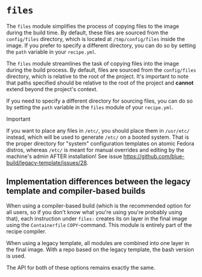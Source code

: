 # `files`

The `files` module simplifies the process of copying files to the image during the build time. By default, these files are sourced from the `config/files` directory, which is located at `/tmp/config/files` inside the image. If you prefer to specify a different directory, you can do so by setting the `path` variable in your `recipe.yml`.

The `files` module streamlines the task of copying files into the image during the build process. By default, files are sourced from the `config/files` directory, which is relative to the root of the project. It's important to note that paths specified should be relative to the root of the project and **cannot** extend beyond the project's context.

If you need to specify a different directory for sourcing files, you can do so by setting the `path` variable in the `files` module of your `recipe.yml`.

> [!IMPORTANT]  
> If you want to place any files in `/etc/`, you should place them in `/usr/etc/` instead, which will be used to generate `/etc/` on a booted
> system. That is the proper directory for "system" configuration templates on atomic Fedora distros, whereas `/etc/` is meant for manual
> overrides and editing by the machine's admin AFTER installation! See issue https://github.com/blue-build/legacy-template/issues/28.

## Implementation differences between the legacy template and compiler-based builds

When using a compiler-based build (which is the recommended option for all users, so if you don't know what you're using you're probably using that), each instruction under `files:` creates its on layer in the final image using the `Containerfile` `COPY`-command. This module is entirely part of the recipe compiler.

When using a legacy template, all modules are combined into one layer in the final image. With a repo based on the legacy template, the bash version is used. 

The API for both of these options remains exactly the same.
